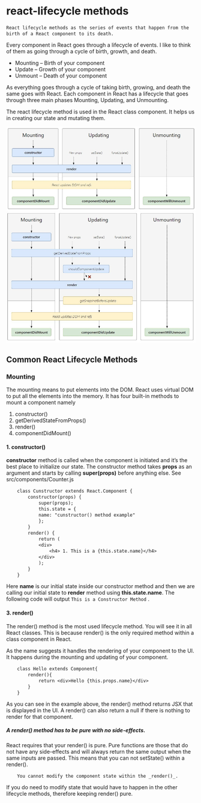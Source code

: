 # react-lifecycle methods

```
React lifecycle methods as the series of events that happen from the birth of a React component to its death.

```

Every component in React goes through a lifecycle of events. I like to think of them as going through a cycle of birth, growth, and death.

- Mounting – Birth of your component
- Update – Growth of your component
- Unmount – Death of your component

As everything goes through a cycle of taking birth, growing, and death the same goes with React. Each component in React has a lifecycle that goes through three main phases Mounting, Updating, and Unmounting.

The react lifecycle method is used in the React class component. It helps us in creating our state and mutating them.

![Common lifecycles](./assets/lifecycle-methods.jpg)
![All lifecycle](./assets/lifecylce-methods_2.jpg)

## Common React Lifecycle Methods

### Mounting

The mounting means to put elements into the DOM. React uses virtual DOM to put all the elements into the memory. It has four built-in methods to mount a component namely

1. constructor()
2. getDerivedStateFromProps()
3. render()
4. componentDidMount()

#### 1. constructor()

**constructor** method is called when the component is initiated and it’s the best place to initialize our state. The constructor method takes **props** as an argument and starts by calling **super(props)** before anything else. See src/components/Counter.js

```
    class Cunstructor extends React.Component {
        constructor(props) {
            super(props);
            this.state = {
            name: "cunstructor() method example"
            };
        }
        render() {
            return (
            <div>
                <h4> 1. This is a {this.state.name}</h4>
            </div>
            );
        }
    }
```

Here **name** is our initial state inside our constructor method and then we are calling our initial state to **render** method using **this.state.name**. The following code will output `This is a Constructor Method` .

#### 3. render()

The render() method is the most used lifecycle method. You will see it in all React classes. This is because render() is the only required method within a class component in React.

As the name suggests it handles the rendering of your component to the UI. It happens during the mounting and updating of your component.

```
    class Hello extends Component{
        render(){
            return <div>Hello {this.props.name}</div>
        }
    }
```

As you can see in the example above, the render() method returns JSX that is displayed in the UI. A render() can also return a null if there is nothing to render for that component.

##### A _render()_ method has to be pure with no side-effects.

React requires that your render() is pure. Pure functions are those that do not have any side-effects and will always return the same output when the same inputs are passed. This means that you can not setState() within a render().

```
    You cannot modify the component state within the _render()_.
```

If you do need to modify state that would have to happen in the other lifecycle methods, therefore keeping render() pure.

